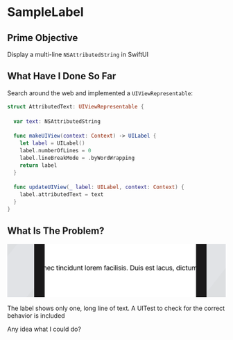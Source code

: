 # SampleLabel

## Prime Objective

Display a multi-line `NSAttributedString` in SwiftUI

## What Have I Done So Far

Search around the web and implemented a `UIViewRepresentable`:

```swift
struct AttributedText: UIViewRepresentable {

  var text: NSAttributedString

  func makeUIView(context: Context) -> UILabel {
    let label = UILabel()
    label.numberOfLines = 0
    label.lineBreakMode = .byWordWrapping
    return label
  }

  func updateUIView(_ label: UILabel, context: Context) {
    label.attributedText = text
  }
}
```

## What Is The Problem?

![alt text](Image.png "Screenshot")

The label shows only one, long line of text. A UITest to check for the correct behavior is included

Any idea what I could do?
